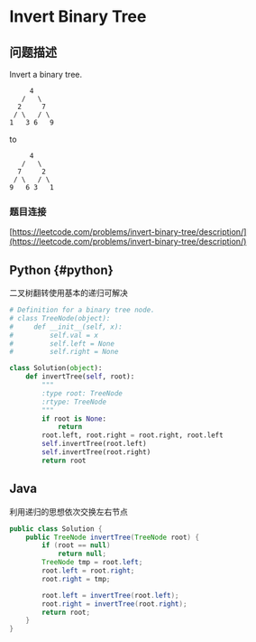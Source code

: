 # Invert Binary Tree

## 问题描述

Invert a binary tree.

```text
     4
   /   \
  2     7
 / \   / \
1   3 6   9
```

to

```text
     4
   /   \
  7     2
 / \   / \
9   6 3   1
```

### 题目连接

[https://leetcode.com/problems/invert-binary-tree/description/](https://leetcode.com/problems/invert-binary-tree/description/)

## Python {#python}

二叉树翻转使用基本的递归可解决

```python
# Definition for a binary tree node.
# class TreeNode(object):
#     def __init__(self, x):
#         self.val = x
#         self.left = None
#         self.right = None

class Solution(object):
    def invertTree(self, root):
        """
        :type root: TreeNode
        :rtype: TreeNode
        """
        if root is None:
            return
        root.left, root.right = root.right, root.left
        self.invertTree(root.left)
        self.invertTree(root.right)
        return root
```

## Java

利用递归的思想依次交换左右节点

```java
public class Solution {
    public TreeNode invertTree(TreeNode root) {
        if (root == null)
            return null;
        TreeNode tmp = root.left;
        root.left = root.right;
        root.right = tmp;

        root.left = invertTree(root.left);
        root.right = invertTree(root.right);
        return root;
    }
}
```

